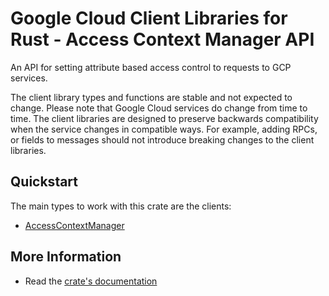 # Google Cloud Client Libraries for Rust - Access Context Manager API

<!-- Code generated by sidekick. DO NOT EDIT. -->


An API for setting attribute based access control to requests to GCP
services.

The client library types and functions are stable and not expected to change.
Please note that Google Cloud services do change from time to time. The client
libraries are designed to preserve backwards compatibility when the service
changes in compatible ways. For example, adding RPCs, or fields to messages
should not introduce breaking changes to the client libraries.

## Quickstart

The main types to work with this crate are the clients:

- [AccessContextManager]

## More Information

- Read the [crate's documentation](https://docs.rs/google-cloud-identity-accesscontextmanager-v1/latest/google-cloud-identity-accesscontextmanager-v1)

[AccessContextManager]: https://docs.rs/google-cloud-identity-accesscontextmanager-v1/latest/google_cloud_identity_accesscontextmanager_v1/client/struct.AccessContextManager.html
